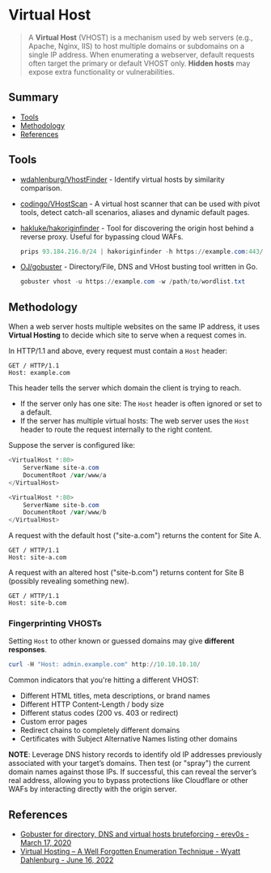 # Virtual Host

> A **Virtual Host** (VHOST) is a mechanism used by web servers (e.g., Apache, Nginx, IIS) to host multiple domains or subdomains on a single IP address. When enumerating a webserver, default requests often target the primary or default VHOST only. **Hidden hosts** may expose extra functionality or vulnerabilities.

## Summary

* [Tools](#tools)
* [Methodology](#methodology)
* [References](#references)

## Tools

* [wdahlenburg/VhostFinder](https://github.com/wdahlenburg/VhostFinder) - Identify virtual hosts by similarity comparison.
* [codingo/VHostScan](https://github.com/codingo/VHostScan) - A virtual host scanner that can be used with pivot tools, detect catch-all scenarios, aliases and dynamic default pages.
* [hakluke/hakoriginfinder](https://github.com/hakluke/hakoriginfinder) - Tool for discovering the origin host behind a reverse proxy. Useful for bypassing cloud WAFs.

    ```ps1
    prips 93.184.216.0/24 | hakoriginfinder -h https://example.com:443/foo
    ```

* [OJ/gobuster](https://github.com/OJ/gobuster) - Directory/File, DNS and VHost busting tool written in Go.

    ```ps1
    gobuster vhost -u https://example.com -w /path/to/wordlist.txt
    ```

## Methodology

When a web server hosts multiple websites on the same IP address, it uses **Virtual Hosting** to decide which site to serve when a request comes in.

In HTTP/1.1 and above, every request must contain a `Host` header:

```http
GET / HTTP/1.1
Host: example.com
```

This header tells the server which domain the client is trying to reach.

* If the server only has one site: The `Host` header is often ignored or set to a default.
* If the server has multiple virtual hosts: The web server uses the `Host` header to route the request internally to the right content.

Suppose the server is configured like:

```ps1
<VirtualHost *:80>
    ServerName site-a.com
    DocumentRoot /var/www/a
</VirtualHost>

<VirtualHost *:80>
    ServerName site-b.com
    DocumentRoot /var/www/b
</VirtualHost>
```

A request with the default host ("site-a.com") returns the content for Site A.

```http
GET / HTTP/1.1
Host: site-a.com
```

A request with an altered host ("site-b.com") returns content for Site B (possibly revealing something new).

```http
GET / HTTP/1.1
Host: site-b.com
```

### Fingerprinting VHOSTs

Setting `Host` to other known or guessed domains may give **different responses**.

```ps1
curl -H "Host: admin.example.com" http://10.10.10.10/
```

Common indicators that you're hitting a different VHOST:

* Different HTML titles, meta descriptions, or brand names
* Different HTTP Content-Length / body size
* Different status codes (200 vs. 403 or redirect)
* Custom error pages
* Redirect chains to completely different domains
* Certificates with Subject Alternative Names listing other domains

**NOTE**: Leverage DNS history records to identify old IP addresses previously associated with your target’s domains. Then test (or "spray") the current domain names against those IPs. If successful, this can reveal the server’s real address, allowing you to bypass protections like Cloudflare or other WAFs by interacting directly with the origin server.

## References

* [Gobuster for directory, DNS and virtual hosts bruteforcing - erev0s - March 17, 2020](https://erev0s.com/blog/gobuster-directory-dns-and-virtual-hosts-bruteforcing/)
* [Virtual Hosting – A Well Forgotten Enumeration Technique - Wyatt Dahlenburg - June 16, 2022](https://wya.pl/2022/06/16/virtual-hosting-a-well-forgotten-enumeration-technique/)

